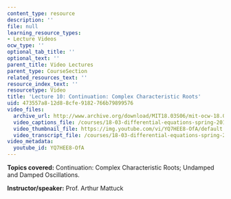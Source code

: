```yaml
---
content_type: resource
description: ''
file: null
learning_resource_types:
- Lecture Videos
ocw_type: ''
optional_tab_title: ''
optional_text: ''
parent_title: Video Lectures
parent_type: CourseSection
related_resources_text: ''
resource_index_text: ''
resourcetype: Video
title: 'Lecture 10: Continuation: Complex Characteristic Roots'
uid: 473557a8-12d8-8cfe-9182-766b79899576
video_files:
  archive_url: http://www.archive.org/download/MIT18.03S06/mit-ocw-18.03-lec10-03mar2003-220k.mp4
  video_captions_file: /courses/18-03-differential-equations-spring-2010/bab0b643e6595e80bb6171060a945ac4_YQ7HEE8-OfA.vtt
  video_thumbnail_file: https://img.youtube.com/vi/YQ7HEE8-OfA/default.jpg
  video_transcript_file: /courses/18-03-differential-equations-spring-2010/43b495023daa3a460d0c1eab841ec11f_YQ7HEE8-OfA.pdf
video_metadata:
  youtube_id: YQ7HEE8-OfA
---
```


**Topics covered:** Continuation: Complex Characteristic Roots; Undamped and Damped Oscillations.

**Instructor/speaker:** Prof. Arthur Mattuck